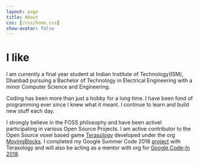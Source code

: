 ```yaml
---
layout: page
title: About
css: [/css/home.css]
show-avatar: false
---
```


<!-- Typed.js --> 
<script src="/js/jquery-1.11.2.min.js"></script> <!-- Typed.js uses old jquery ver -->
<script src="/js/typed.js" type="text/javascript"></script>
<script>
  $(function(){
    $(".typed").typed({
      strings: [ " to know things.", " to code my way through life."],
      typeSpeed: 100,
      loop: true,
      backDelay: 1000
    });
  });
</script>

<div class="mobile-js-hide">
  <div class="row">
    <div class="col-sm-12">
      <div class="text-center">
          <h1>I like<span class="typed" style="color:#890000"></span></h1>
      </div>
    </div>
  </div>
</div>


I am currently a final year student at Indian Institute of Technology(ISM), Dhanbad pursuing a Bachelor of Technology in Electrical Engineering with a minor Computer Science and Engineering.  

Coding has been more than just a hobby for a long time. I have been fond of programming ever since I knew what it meant. I continue to learn and build new stuff each day.  

I strongly believe in the FOSS philosophy and have been activel participating in various Open Source Projects. I am active contributor to the Open Source voxel based game [Terasology](https://terasology.org) developed under the org [
MovingBlocks](https://github.com/MovingBlocks). I completed my Google Summer Code 2018 [project](/2018-08-07-GSoCWrapUp/) with Terasology and will also be acting as a mentor with org for [Google Code-In 2018](https://http://codein.withgoogle.com/).
